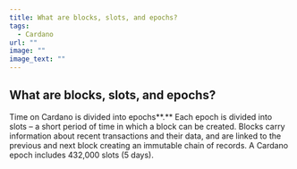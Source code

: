 ```yaml
---
title: What are blocks, slots, and epochs? 
tags:
  - Cardano
url: ""
image: ""
image_text: ""
---
```


## What are blocks, slots, and epochs? 

Time on Cardano is divided into epochs**.** Each epoch is divided into slots – a short period of time in which a block can be created. Blocks carry information about recent transactions and their data, and are linked to the previous and next block creating an immutable chain of records. A Cardano epoch includes 432,000 slots (5 days).
